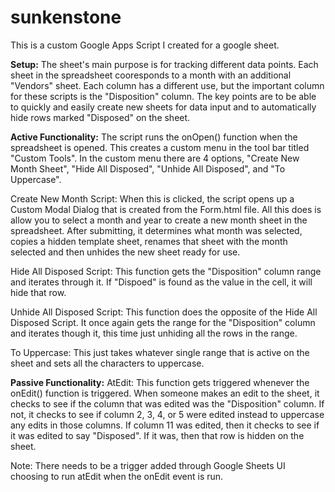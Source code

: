 # sunkenstone
This is a custom Google Apps Script I created for a google sheet.

<b>Setup:</b>
The sheet's main purpose is for tracking different data points.  Each sheet in the spreadsheet cooresponds to a month with an additional "Vendors" sheet.  Each column has a different use, but the important column for these scripts is the "Disposition" column.
The key points are to be able to quickly and easily create new sheets for data input and to automatically hide rows marked "Disposed" on the sheet.

<b>Active Functionality:</b>
The script runs the onOpen() function when the spreadsheet is opened.  This creates a custom menu in the tool bar titled "Custom Tools".  In the custom menu there are 4 options, "Create New Month Sheet", "Hide All Disposed", "Unhide All Disposed", and "To Uppercase".

Create New Month Script:
When this is clicked, the script opens up a Custom Modal Dialog that is created from the Form.html file.  All this does is allow you to select a month and year to create a new month sheet in the spreadsheet.  After submitting, it determines what month was selected, copies a hidden template sheet, renames that sheet with the month selected and then unhides the new sheet ready for use.

Hide All Disposed Script:
This function gets the "Disposition" column range and iterates through it. If "Dispoed" is found as the value in the cell, it will hide that row.

Unhide All Disposed Script:
This function does the opposite of the Hide All Disposed Script.  It once again gets the range for the "Disposition" column and iterates though it, this time just unhiding all the rows in the range.

To Uppercase:
This just takes whatever single range that is active on the sheet and sets all the characters to uppercase.

<b>Passive Functionality:</b>
AtEdit:  This function gets triggered whenever the onEdit() function is triggered.  When someone makes an edit to the sheet, it checks to see if the column that was edited was the "Disposition" column.  If not, it checks to see if column 2, 3, 4, or 5 were edited instead to uppercase any edits in those columns.  If column 11 was edited, then it checks to see if it was edited to say "Disposed".  If it was, then that row is hidden on the sheet.

Note: There needs to be a trigger added through Google Sheets UI choosing to run atEdit when the onEdit event is run.
